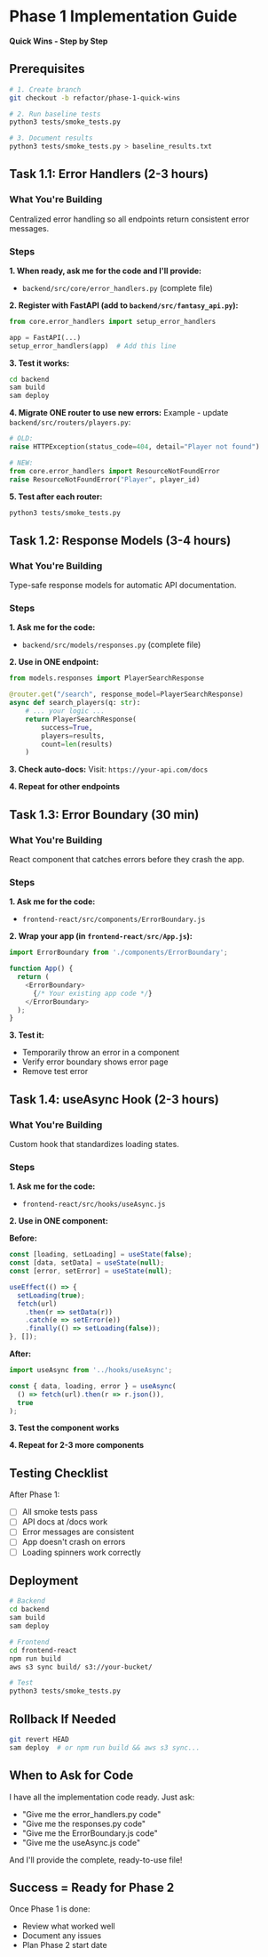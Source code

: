 # Phase 1 Implementation Guide
**Quick Wins - Step by Step**

## Prerequisites

```bash
# 1. Create branch
git checkout -b refactor/phase-1-quick-wins

# 2. Run baseline tests
python3 tests/smoke_tests.py

# 3. Document results
python3 tests/smoke_tests.py > baseline_results.txt
```

## Task 1.1: Error Handlers (2-3 hours)

### What You're Building
Centralized error handling so all endpoints return consistent error messages.

### Steps

**1. When ready, ask me for the code and I'll provide:**
- `backend/src/core/error_handlers.py` (complete file)

**2. Register with FastAPI (add to `backend/src/fantasy_api.py`):**
```python
from core.error_handlers import setup_error_handlers

app = FastAPI(...)
setup_error_handlers(app)  # Add this line
```

**3. Test it works:**
```bash
cd backend
sam build
sam deploy
```

**4. Migrate ONE router to use new errors:**
Example - update `backend/src/routers/players.py`:

```python
# OLD:
raise HTTPException(status_code=404, detail="Player not found")

# NEW:
from core.error_handlers import ResourceNotFoundError
raise ResourceNotFoundError("Player", player_id)
```

**5. Test after each router:**
```bash
python3 tests/smoke_tests.py
```

## Task 1.2: Response Models (3-4 hours)

### What You're Building
Type-safe response models for automatic API documentation.

### Steps

**1. Ask me for the code:**
- `backend/src/models/responses.py` (complete file)

**2. Use in ONE endpoint:**
```python
from models.responses import PlayerSearchResponse

@router.get("/search", response_model=PlayerSearchResponse)
async def search_players(q: str):
    # ... your logic ...
    return PlayerSearchResponse(
        success=True,
        players=results,
        count=len(results)
    )
```

**3. Check auto-docs:**
Visit: `https://your-api.com/docs`

**4. Repeat for other endpoints**

## Task 1.3: Error Boundary (30 min)

### What You're Building
React component that catches errors before they crash the app.

### Steps

**1. Ask me for the code:**
- `frontend-react/src/components/ErrorBoundary.js`

**2. Wrap your app (in `frontend-react/src/App.js`):**
```javascript
import ErrorBoundary from './components/ErrorBoundary';

function App() {
  return (
    <ErrorBoundary>
      {/* Your existing app code */}
    </ErrorBoundary>
  );
}
```

**3. Test it:**
- Temporarily throw an error in a component
- Verify error boundary shows error page
- Remove test error

## Task 1.4: useAsync Hook (2-3 hours)

### What You're Building
Custom hook that standardizes loading states.

### Steps

**1. Ask me for the code:**
- `frontend-react/src/hooks/useAsync.js`

**2. Use in ONE component:**

**Before:**
```javascript
const [loading, setLoading] = useState(false);
const [data, setData] = useState(null);
const [error, setError] = useState(null);

useEffect(() => {
  setLoading(true);
  fetch(url)
    .then(r => setData(r))
    .catch(e => setError(e))
    .finally(() => setLoading(false));
}, []);
```

**After:**
```javascript
import useAsync from '../hooks/useAsync';

const { data, loading, error } = useAsync(
  () => fetch(url).then(r => r.json()),
  true
);
```

**3. Test the component works**

**4. Repeat for 2-3 more components**

## Testing Checklist

After Phase 1:
- [ ] All smoke tests pass
- [ ] API docs at /docs work
- [ ] Error messages are consistent
- [ ] App doesn't crash on errors
- [ ] Loading spinners work correctly

## Deployment

```bash
# Backend
cd backend
sam build
sam deploy

# Frontend  
cd frontend-react
npm run build
aws s3 sync build/ s3://your-bucket/

# Test
python3 tests/smoke_tests.py
```

## Rollback If Needed

```bash
git revert HEAD
sam deploy  # or npm run build && aws s3 sync...
```

## When to Ask for Code

I have all the implementation code ready. Just ask:
- "Give me the error_handlers.py code"
- "Give me the responses.py code"
- "Give me the ErrorBoundary.js code"
- "Give me the useAsync.js code"

And I'll provide the complete, ready-to-use file!

## Success = Ready for Phase 2

Once Phase 1 is done:
- Review what worked well
- Document any issues
- Plan Phase 2 start date
